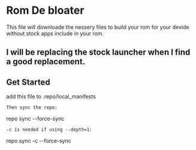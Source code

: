 Rom De bloater
===========
This file will downloade the nessery files to build your rom for your devide without stock apps include in your rom.

I will be replacing the stock launcher when I find a good replacement.
---------------
Get Started 
---------------
add this file to .repo/local_manifests
```
Then sync the repo:
```
repo sync --force-sync
```
-c is needed if using --depth=1:
```
repo sync -c --force-sync
